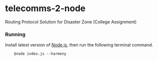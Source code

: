 # telecomms-2-node

Routing Protocol Solution for Disaster Zone (College Assignment)


### Running
Install latest version of [Node.js](https://nodejs.org/en/), then run the following terminal command. 
````shell
    $node index.js --harmony
````


